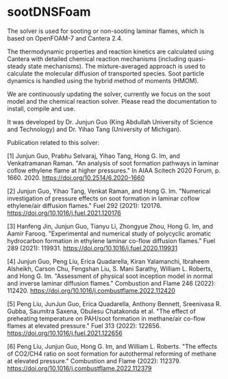 # sootDNSFoam 

The solver is used for sooting or non-sooting laminar flames, which is based on OpenFOAM-7 and Cantera 2.4. 

The thermodynamic properties and reaction kinetics are calculated using Cantera with detailed chemical reaction mechanisms (including quasi-steady state mechanisms). The mixture-averaged approach is used to calculate the molecular diffusion of transported species. Soot particle dynamics is handled using the hybrid method of moments (HMOM).

We are continuously updating the solver, currently we focus on the soot model and the chemical reaction solver. Please read the documentation to install, compile and use.

It was developed by Dr. Junjun Guo (King Abdullah University of Science and Technology) and Dr. Yihao Tang (University of Michigan).

Publication related to this solver:

[1] Junjun Guo, Prabhu Selvaraj, Yihao Tang, Hong G. Im, and Venkatramanan Raman. "An analysis of soot formation pathways in laminar coflow ethylene flame at higher pressures." In AIAA Scitech 2020 Forum, p. 1660. 2020. https://doi.org/10.2514/6.2020-1660

[2] Junjun Guo, Yihao Tang, Venkat Raman, and Hong G. Im. "Numerical investigation of pressure effects on soot formation in laminar coflow ethylene/air diffusion flames." Fuel 292 (2021): 120176. https://doi.org/10.1016/j.fuel.2021.120176

[3] Hanfeng Jin, Junjun Guo, Tianyu Li, Zhongyue Zhou, Hong G. Im, and Aamir Farooq. "Experimental and numerical study of polycyclic aromatic hydrocarbon formation in ethylene laminar co-flow diffusion flames." Fuel 289 (2021): 119931. https://doi.org/10.1016/j.fuel.2020.119931

[4] Junjun Guo, Peng Liu, Erica Quadarella, Kiran Yalamanchi, Ibraheem Alsheikh, Carson Chu, Fengshan Liu, S. Mani Sarathy, William L. Roberts, and Hong G. Im. "Assessment of physical soot inception model in normal and inverse laminar diffusion flames." Combustion and Flame 246 (2022): 112420. https://doi.org/10.1016/j.combustflame.2022.112420

[5] Peng Liu, JunJun Guo, Erica Quadarella, Anthony Bennett, Sreenivasa R. Gubba, Saumitra Saxena, Obulesu Chatakonda et al. "The effect of preheating temperature on PAH/soot formation in methane/air co-flow flames at elevated pressure." Fuel 313 (2022): 122656. https://doi.org/10.1016/j.fuel.2021.122656

[6] Peng Liu, Junjun Guo, Hong G. Im, and William L. Roberts. "The effects of CO2/CH4 ratio on soot formation for autothermal reforming of methane at elevated pressure." Combustion and Flame (2022): 112379. https://doi.org/10.1016/j.combustflame.2022.112379
